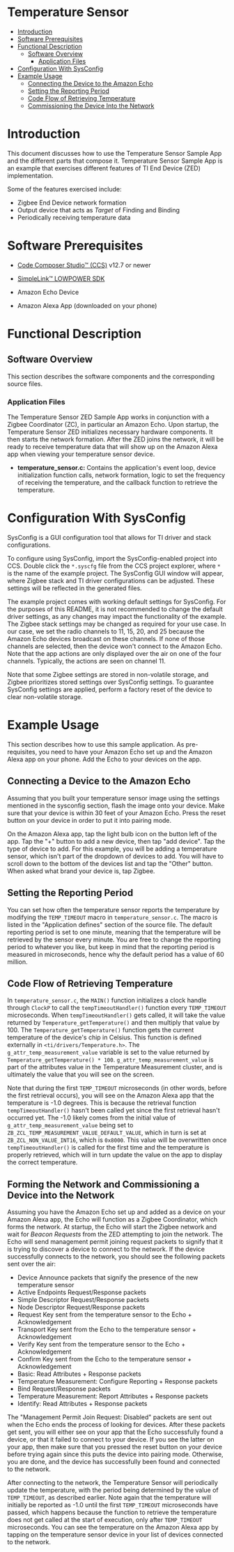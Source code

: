 # Temperature Sensor

* [Introduction](#intro)
* [Software Prerequisites](#software-prereqs)
* [Functional Description](#functional-desc)
    * [Software Overview](#software-overview)
        * [Application Files](#application)
* [Configuration With SysConfig](#sysconfig)
* [Example Usage](#usage)
    * [Connecting the Device to the Amazon Echo](#setup)
    * [Setting the Reporting Period](#set-reporting-period)
    * [Code Flow of Retrieving Temperature](#get-temperature)
    * [Commissioning the Device Into the Network](#Commission-Device)

# <a name="intro"></a> Introduction

This document discusses how to use the Temperature Sensor Sample App and the
different parts that compose it. Temperature Sensor Sample App is an example
that exercises different features of TI End Device (ZED) implementation.

Some of the features exercised include:

- Zigbee End Device network formation
- Output device that acts as *Target* of Finding and Binding
- Periodically receiving temperature data

# <a name="software-prereqs"></a> Software Prerequisites

- [Code Composer Studio&trade; (CCS)](http://processors.wiki.ti.com/index.php/Download_CCS#Download_the_latest_CCS) v12.7 or newer

- [SimpleLink&trade; LOWPOWER SDK](http://www.ti.com/tool/SIMPLELINK-LOWPOWER-SDK)

- Amazon Echo Device

- Amazon Alexa App (downloaded on your phone)

# <a name="functional-desc"></a> Functional Description

## <a name="software-overview"></a> Software Overview

This section describes the software components and the corresponding source files.

### <a name="application"></a> Application Files

The Temperature Sensor ZED Sample App works in conjunction with a Zigbee Coordinator
(ZC), in particular an Amazon Echo. Upon startup, the Temperature Sensor ZED initializes
necessary hardware components. It then starts the network formation. After the ZED joins the network, it will be ready
to receive temperature data that will show up on the Amazon Alexa app when viewing your temperature sensor device.

- **temperature_sensor.c:** Contains the application's event loop, device initialization
function calls, network formation, logic to set the frequency of receiving the temperature, 
and the callback function to retrieve the temperature.

# <a name="sysconfig"></a> Configuration With SysConfig

SysConfig is a GUI configuration tool that allows for TI driver and stack configurations.

To configure using SysConfig, import the SysConfig-enabled project into CCS. Double
click the `*.syscfg` file from the CCS project explorer, where `*` is the name of the
example project. The SysConfig GUI window will appear, where Zigbee stack and TI driver
configurations can be adjusted. These settings will be reflected in the generated files.

The example project comes with working default settings for SysConfig. For the purposes
of this README, it is not recommended to change the default driver settings, as any
changes may impact the functionality of the example. The Zigbee stack settings may be
changed as required for your use case. In our case, we set the radio channels to
11, 15, 20, and 25 because the Amazon Echo devices broadcast on these channels.
If none of those channels are selected, then the device won't connect to the Amazon Echo.
Note that the app actions are only displayed over the air on one of the four channels.
Typically, the actions are seen on channel 11.

Note that some Zigbee settings are stored in non-volatile storage, and Zigbee
prioritizes stored settings over SysConfig settings. To guarantee SysConfig settings are
applied, perform a factory reset of the device to  clear non-volatile storage.

# <a name="usage"></a> Example Usage

This section describes how to use this sample application. As pre-requisites, you need to have your
Amazon Echo set up and the Amazon Alexa app on your phone. Add the Echo to your devices on the app.

## <a name="setup"></a> Connecting a Device to the Amazon Echo

Assuming that you built your temperature sensor image using the settings mentioned in the sysconfig section, flash the image
onto your device. Make sure that your device is within 30 feet of your Amazon Echo. Press the
reset button on your device in order to put it into pairing mode.

On the Amazon Alexa app, tap the light bulb icon on the button left of the app. Tap the
"+" button to add a new device, then tap "add device". Tap the type of device to add. For this
example, you will be adding a temperature sensor, which isn't part of the dropdown of devices to add.
You will have to scroll down to the bottom of the devices list and tap the "Other" button.
When asked what brand your device is, tap Zigbee.

## <a name="set-reporting-period"></a> Setting the Reporting Period

You can set how often the temperature sensor reports the temperature by modifying the `TEMP_TIMEOUT` macro in
`temperature_sensor.c`. The macro is listed in the "Application defines" section of the source file. The default reporting period is
set to one minute, meaning that the temperature will be retrieved by the sensor every minute.
You are free to change the reporting period to whatever you like, but keep in mind that the reporting period is
measured in microseconds, hence why the default period has a value of 60 million.

## <a name="get-temperature"></a> Code Flow of Retrieving Temperature

In `temperature_sensor.c`, the `MAIN()` function initializes a clock handle through `ClockP` to call the
`tempTimeoutHandler()` function every `TEMP_TIMEOUT` microseconds. When `tempTimeoutHandler()` gets called,
it will take the value returned by `Temperature_getTemperature()` and then multiply that value by 100. The
`Temperature_getTemperature()` function gets the current temperature of the device's chip in Celsius. This
function is defined externally in `<ti/drivers/Temperature.h>`. The `g_attr_temp_measurement_value` variable
is set to the value returned by `Temperature_getTemperature() * 100`. `g_attr_temp_measurement_value` is part of the attributes
value in the Temperature Measurement cluster, and is ultimately the value that you will see on the screen.

Note that during the first `TEMP_TIMEOUT` microseconds (in other words, before the first retrieval occurs), you will see on the
Amazon Alexa app that the temperature is -1.0 degrees. This is because the retrieval function `tempTimeoutHandler()` hasn't been
called yet since the first retrieval hasn't occurred yet. The -1.0 likely comes from the initial value of `g_attr_temp_measurement_value`
being set to `ZB_ZCL_TEMP_MEASUREMENT_VALUE_DEFAULT_VALUE`, which in turn is set at `ZB_ZCL_NON_VALUE_INT16`, which is `0x8000`. This value
will be overwritten once `tempTimeoutHandler()` is called for the first time and the temperature is properly retrieved, which will in turn
update the value on the app to display the correct temperature.

## <a name="Commission-Device"></a> Forming the Network and Commissioning a Device into the Network

Assuming you have the Amazon Echo set up and added as a device on your Amazon Alexa app,
the Echo will function as a Zigbee Coordinator, which forms the network. At startup, the Echo will
start the Zigbee network and wait for *Beacon Requests* from the ZED attempting to join the network.
The Echo will send management permit joining request packets to signify that it is trying to discover
a device to connect to the network. If the device successfully connects to the network, you should
see the following packets sent over the air:
- Device Announce packets that signify the presence of the new temperature sensor
- Active Endpoints Request/Response packets
- Simple Descriptor Request/Response packets
- Node Descriptor Request/Response packets
- Request Key sent from the temperature sensor to the Echo + Acknowledgement
- Transport Key sent from the Echo to the temperature sensor + Acknowledgement
- Verify Key sent from the temperature sensor to the Echo + Acknowledgement
- Confirm Key sent from the Echo to the temperature sensor + Acknowledgement
- Basic: Read Attributes + Response packets
- Temperature Measurement: Configure Reporting + Response packets
- Bind Request/Response packets
- Temperature Measurement: Report Attributes + Response packets
- Identify: Read Attributes + Response packets

The "Management Permit Join Request: Disabled" packets are sent out when the Echo ends the process
of looking for devices. After these packets get sent, you will either see on your app that the Echo
successfully found a device, or that it failed to connect to your device. If you see the latter on your
app, then make sure that you pressed the reset button on your device before trying again since this
puts the device into pairing mode. Otherwise, you are done, and the device has successfully been found
and connected to the network.

After connecting to the network, the Temperature Sensor will periodically update the temperature, with
the period being determined by the value of `TEMP_TIMEOUT`, as described earlier. Note again that the
temperature will initially be reported as -1.0 until the first `TEMP_TIMEOUT` microseconds have passed,
which happens because the function to retrieve the temperature does not get called at the start of execution,
only after `TEMP_TIMEOUT` microseconds. You can see the temperature on the Amazon Alexa app by tapping on the
temperature sensor device in your list of devices connected to the network.
